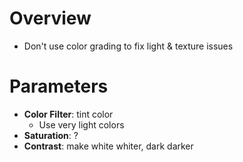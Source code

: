# Overview

- Don't use color grading to fix light & texture issues

# Parameters

- **Color Filter**: tint color
  - Use very light colors
- **Saturation**: ?
- **Contrast**: make white whiter, dark darker
